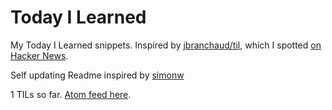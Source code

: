 # Today I Learned

My Today I Learned snippets. Inspired by [jbranchaud/til](https://github.com/jbranchaud/til), which I spotted [on Hacker News](https://news.ycombinator.com/item?id=22908044).

Self updating Readme inspired by [simonw](https://github.com/simonw/til)

<!-- count starts -->1<!-- count ends --> TILs so far. <a href="https://til.simonwillison.net/til/feed.atom">Atom feed here</a>.

<!-- index starts -->
